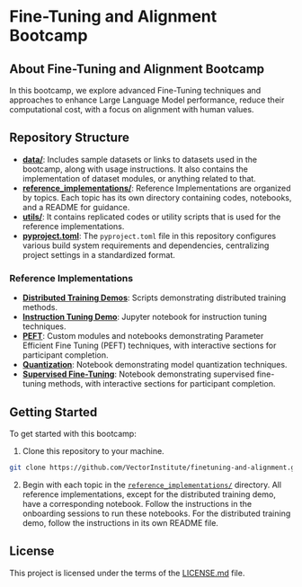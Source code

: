 # Fine-Tuning and Alignment Bootcamp

## About Fine-Tuning and Alignment Bootcamp

In this bootcamp, we explore advanced Fine-Tuning techniques and approaches to enhance Large Language Model performance, reduce their computational cost, with a focus on alignment with human values.


## Repository Structure
- [**data/**](./data/): Includes sample datasets or links to datasets used in the bootcamp, along with usage instructions. It also contains the implementation of dataset modules, or anything related to that.
- [**reference_implementations/**](./reference_implementations/): Reference Implementations are organized by topics. Each topic has its own directory containing codes, notebooks, and a README for guidance.
- [**utils/**](./utils/): It contains replicated codes or utility scripts that is used for the reference implementations.
- [**pyproject.toml**](./pyproject.toml): The `pyproject.toml` file in this repository configures various build system requirements and dependencies, centralizing project settings in a standardized format.

### Reference Implementations
- [**Distributed Training Demos**](./reference_implementations/distributed_demos/): Scripts demonstrating distributed training methods.
- [**Instruction Tuning Demo**](./reference_implementations/instruction_tuning_demo/): Jupyter notebook for instruction tuning techniques. 
- [**PEFT**](./reference_implementations/peft/): Custom modules and notebooks demonstrating Parameter Efficient Fine Tuning (PEFT) techniques, with interactive sections for participant completion.
- [**Quantization**](./reference_implementations/quantization/): Notebook demonstrating model quantization techniques. 
- [**Supervised Fine-Tuning**](./reference_implementations/supervised_finetuning/): Notebook demonstrating supervised fine-tuning methods, with interactive sections for participant completion.



## Getting Started

To get started with this bootcamp:
1. Clone this repository to your machine.
```bash
git clone https://github.com/VectorInstitute/finetuning-and-alignment.git
```
2. Begin with each topic in the [`reference_implementations/`](./reference_implementations) directory. All reference implementations, except for the distributed training demo, have a corresponding notebook. Follow the instructions in the onboarding sessions to run these notebooks. For the distributed training demo, follow the instructions in its own README file.

## License
This project is licensed under the terms of the [LICENSE.md](./LICENSE.md) file.

<!-- ## Contribution
*Add appropriate CONTRIBUTING.md for this bootcamp in the main directory.*
To get started with contributing to our project, please read our [CONTRIBUTING.md] guide.  -->

<!-- ## Contact Information

For more information or help with navigating this repository, please contact [Vector AI ENG Team/Individual] at [Contact Email]. -->